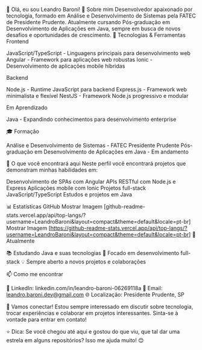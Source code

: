👋 Olá, eu sou Leandro Baroni!
🎯 Sobre mim
Desenvolvedor apaixonado por tecnologia, formado em Análise e Desenvolvimento de Sistemas pela FATEC de Presidente Prudente. Atualmente cursando Pós-graduação em Desenvolvimento de Aplicações em Java, sempre em busca de novos desafios e oportunidades de crescimento.
🚀 Tecnologias & Ferramentas
Frontend

JavaScript/TypeScript - Linguagens principais para desenvolvimento web
Angular - Framework para aplicações web robustas
Ionic - Desenvolvimento de aplicações mobile híbridas

Backend

Node.js - Runtime JavaScript para backend
Express.js - Framework web minimalista e flexível
NestJS - Framework Node.js progressivo e modular

Em Aprendizado

Java - Expandindo conhecimentos para desenvolvimento enterprise

🎓 Formação

Análise e Desenvolvimento de Sistemas - FATEC Presidente Prudente
Pós-graduação em Desenvolvimento de Aplicações em Java - Em andamento

💼 O que você encontrará aqui
Neste perfil você encontrará projetos que demonstram minhas habilidades em:

Desenvolvimento de SPAs com Angular
APIs RESTful com Node.js e Express
Aplicações mobile com Ionic
Projetos full-stack JavaScript/TypeScript
Estudos e projetos em Java

📊 Estatísticas GitHub
Mostrar Imagem [github-readme-stats.vercel.app/api/top-langs/?username=LeandroBaroni&layout=compact&theme=default&locale=pt-br]
Mostrar Imagem [https://github-readme-stats.vercel.app/api/top-langs/?username=LeandroBaroni&layout=compact&theme=default&locale=pt-br]
🌱 Atualmente

📚 Estudando Java e suas tecnologias
🎯 Focado em desenvolvimento full-stack
💡 Sempre aberto a novos projetos e colaborações

📫 Como me encontrar

💼 LinkedIn: linkedin.com/in/leandro-baroni-06269118a
📧 Email: leandro.baroni.dev@gmail.com
🌐 Localização: Presidente Prudente, SP

🤝 Vamos conectar!
Estou sempre interessado em discutir sobre tecnologia, trocar experiências e colaborar em projetos interessantes. Sinta-se à vontade para entrar em contato!

⭐ Dica: Se você chegou até aqui e gostou do que viu, que tal dar uma estrela em alguns repositórios? Isso me ajuda muito! 😊
